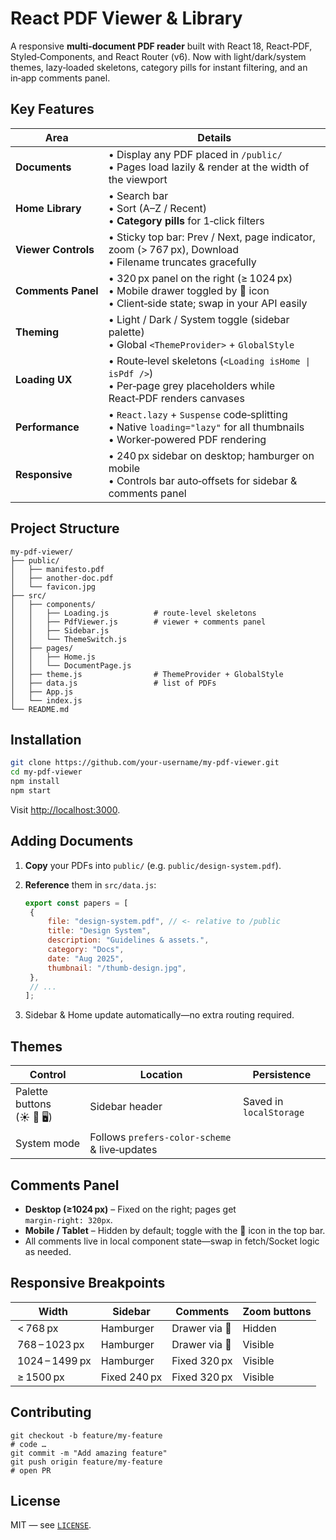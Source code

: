 # React PDF Viewer & Library

A responsive **multi‑document PDF reader** built with React 18, React‑PDF, Styled‑Components, and React Router (v6).
Now with light/dark/system themes, lazy‑loaded skeletons, category pills for instant filtering, and an in‑app comments panel.

## Key Features

| Area                | Details                                                                                                                       |
| ------------------- | ----------------------------------------------------------------------------------------------------------------------------- |
| **Documents**       | • Display any PDF placed in `/public/`<br>• Pages load lazily & render at the width of the viewport                           |
| **Home Library**    | • Search bar<br>• Sort (A–Z / Recent)<br>• **Category pills** for 1‑click filters                                             |
| **Viewer Controls** | • Sticky top bar: Prev / Next, page indicator, zoom (> 767 px), Download<br>• Filename truncates gracefully                   |
| **Comments Panel**  | • 320 px panel on the right (≥ 1024 px)<br>• Mobile drawer toggled by 💬 icon<br>• Client‑side state; swap in your API easily |
| **Theming**         | • Light / Dark / System toggle (sidebar palette)<br>• Global `<ThemeProvider>` + `GlobalStyle`                                |
| **Loading UX**      | • Route‑level skeletons (`<Loading isHome \| isPdf />`)<br>• Per‑page grey placeholders while React‑PDF renders canvases      |
| **Performance**     | • `React.lazy` + `Suspense` code‑splitting<br>• Native `loading="lazy"` for all thumbnails<br>• Worker‑powered PDF rendering  |
| **Responsive**      | • 240 px sidebar on desktop; hamburger on mobile<br>• Controls bar auto‑offsets for sidebar & comments panel                  |

## Project Structure

```text
my-pdf-viewer/
├── public/
│   ├── manifesto.pdf
│   ├── another-doc.pdf
│   └── favicon.jpg
├── src/
│   ├── components/
│   │   ├── Loading.js          # route‑level skeletons
│   │   ├── PdfViewer.js        # viewer + comments panel
│   │   ├── Sidebar.js
│   │   └── ThemeSwitch.js
│   ├── pages/
│   │   ├── Home.js
│   │   └── DocumentPage.js
│   ├── theme.js                # ThemeProvider + GlobalStyle
│   ├── data.js                 # list of PDFs
│   ├── App.js
│   └── index.js
└── README.md
```

## Installation

```bash
git clone https://github.com/your‑username/my‑pdf‑viewer.git
cd my‑pdf‑viewer
npm install
npm start
```

Visit [http://localhost:3000](http://localhost:3000).

## Adding Documents

1. **Copy** your PDFs into `public/` (e.g. `public/design‑system.pdf`).

2. **Reference** them in `src/data.js`:

   ```js
   export const papers = [
   	{
   		file: "design-system.pdf", // <- relative to /public
   		title: "Design System",
   		description: "Guidelines & assets.",
   		category: "Docs",
   		date: "Aug 2025",
   		thumbnail: "/thumb-design.jpg",
   	},
   	// ...
   ];
   ```

3. Sidebar & Home update automatically—no extra routing required.

## Themes

| Control                  | Location                                      | Persistence             |
| ------------------------ | --------------------------------------------- | ----------------------- |
| Palette buttons (☀ 🌙 🖥) | Sidebar header                                | Saved in `localStorage` |
| System mode              | Follows `prefers‑color‑scheme` & live‑updates |                         |

## Comments Panel

- **Desktop (≥1024 px)** – Fixed on the right; pages get `margin‑right: 320px`.
- **Mobile / Tablet** – Hidden by default; toggle with the 💬 icon in the top bar.
- All comments live in local component state—swap in fetch/Socket logic as needed.

## Responsive Breakpoints

| Width           | Sidebar      | Comments      | Zoom buttons |
| --------------- | ------------ | ------------- | ------------ |
|  < 768 px       | Hamburger    | Drawer via 💬 | Hidden       |
|  768 – 1023 px  | Hamburger    | Drawer via 💬 | Visible      |
|  1024 – 1499 px | Hamburger    | Fixed 320 px  | Visible      |
|  ≥ 1500 px      | Fixed 240 px | Fixed 320 px  | Visible      |

## Contributing

```text
git checkout -b feature/my‑feature
# code …
git commit -m "Add amazing feature"
git push origin feature/my‑feature
# open PR
```

## License

MIT — see [`LICENSE`](LICENSE).
